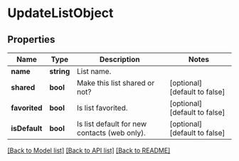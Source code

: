 # UpdateListObject

## Properties
Name | Type | Description | Notes
------------ | ------------- | ------------- | -------------
**name** | **string** | List name. | 
**shared** | **bool** | Make this list shared or not? | [optional] [default to false]
**favorited** | **bool** | Is list favorited. | [optional] [default to false]
**isDefault** | **bool** | Is list default for new contacts (web only). | [optional] [default to false]

[[Back to Model list]](../README.md#documentation-for-models) [[Back to API list]](../README.md#documentation-for-api-endpoints) [[Back to README]](../README.md)


